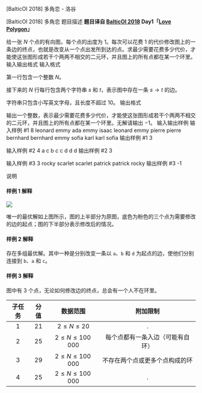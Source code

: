 



[BalticOI 2018] 多角恋 - 洛谷














[BalticOI 2018] 多角恋
题目描述
**题目译自 [BalticOI 2018](https://boi2018.progolymp.se/tasks/) Day1「[Love Polygon](https://boi18-day1-open.kattis.com/problems/boi18.polygon)」**

给一张 $N$ 个点的有向图，每个点的出度为 $1$。每次可以花费 $1$ 的代价修改图上的一条边的终点，也就是改变从一个点出发所到达的点。求最少需要花费多少代价，才能使这张图形成若干个两两不相交的二元环，并且图上的所有点都在某一个环里。
输入输出格式
输入格式

第一行包含一个整数 $N$。

接下来的 $N$ 行每行包含两个字符串 $s$ 和 $t$，表示图中存在一条 $s\rightarrow t$ 的边。

字符串只包含小写英文字母，且长度不超过 $10$。
输出格式

输出一个整数，表示最少需要花费多少代价，才能使这张图形成若干个两两不相交的二元环，并且图上的所有点都在某一个环里。无解请输出 $-1$。
输入输出样例
输入样例 #1
8
leonard emmy
ada emmy
isaac leonard
emmy pierre
pierre bernhard
bernhard emmy
sofia karl
karl sofia
输出样例 #1
3

输入样例 #2
4
a c
b c
c d
d d
输出样例 #2
3

输入样例 #3
3
rocky scarlet
scarlet patrick
patrick rocky
输出样例 #3
-1

说明
#### 样例 1 解释

![](https://cdn.luogu.com.cn/upload/image_hosting/1ojydan1.png)

唯一的最优解如上图所示，图的上半部分为原图，底色为粉色的三个点为需要修改的边的起点；图的下半部分表示修改后的情况。

#### 样例 2 解释

存在多组最优解。其中一种是分别改变一条以 ``a``、``b`` 和 ``d`` 为起点的边，使他们分别连接到 ``b``、``a`` 和 `c`。

#### 样例 3 解释

图中有 $3$ 个点，无论如何修改边的终点，总会有一个人不在环里。


| 子任务 | 分值 | 数据范围 | 附加限制 |
|:----------:|:-------:|:-------------:|:-------------:|
|$1$|$21$|$2\leqslant N\leqslant 20$|.|
|$2$|$25$|$2\leqslant N\leqslant 100\, 000$|每个点都有一条入边（可能有自环）|
|$3$|$29$|$2\leqslant N\leqslant 100\, 000$|不存在两个点或更多个点构成的环|
|$4$|$25$|$2\leqslant N\leqslant 100\, 000$|.|








